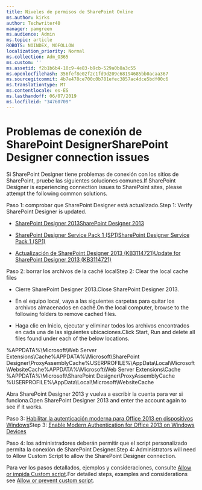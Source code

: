 ```yaml
---
title: Niveles de permisos de SharePoint Online
ms.author: kirks
author: Techwriter40
manager: pamgreen
ms.audience: Admin
ms.topic: article
ROBOTS: NOINDEX, NOFOLLOW
localization_priority: Normal
ms.collection: Adm_O365
ms.custom: ''
ms.assetid: f2b1b6b4-10c9-4e83-b9cb-529a0b8a3c55
ms.openlocfilehash: 356fef8e02f2c1fd9d209c68194685bb0acaa367
ms.sourcegitcommit: 4b7e478ce700c0b781efec3857ac4dce5bdf00c6
ms.translationtype: MT
ms.contentlocale: es-ES
ms.lasthandoff: 06/07/2019
ms.locfileid: "34760709"
---
```

# <a name="sharepoint-designer-connection-issues"></a><span data-ttu-id="0e2c4-102">Problemas de conexión de SharePoint Designer</span><span class="sxs-lookup"><span data-stu-id="0e2c4-102">SharePoint Designer connection issues</span></span> 

<span data-ttu-id="0e2c4-103">Si SharePoint Designer tiene problemas de conexión con los sitios de SharePoint, pruebe las siguientes soluciones comunes.</span><span class="sxs-lookup"><span data-stu-id="0e2c4-103">If SharePoint Designer is experiencing connection issues to SharePoint sites, please attempt the following common solutions.</span></span>

<span data-ttu-id="0e2c4-104">Paso 1: comprobar que SharePoint Designer está actualizado.</span><span class="sxs-lookup"><span data-stu-id="0e2c4-104">Step 1: Verify SharePoint Designer is updated.</span></span>

- [<span data-ttu-id="0e2c4-105">SharePoint Designer 2013</span><span class="sxs-lookup"><span data-stu-id="0e2c4-105">SharePoint Designer 2013</span></span>](https://www.microsoft.com/download/details.aspx?id=35491)

- [<span data-ttu-id="0e2c4-106">SharePoint Designer Service Pack 1 (SP1)</span><span class="sxs-lookup"><span data-stu-id="0e2c4-106">SharePoint Designer Service Pack 1 (SP1)</span></span>](https://support.microsoft.com/help/2817441/description-of-microsoft-sharepoint-designer-2013-service-pack-1-sp1)

- [<span data-ttu-id="0e2c4-107">Actualización de SharePoint Designer 2013 (KB3114721)</span><span class="sxs-lookup"><span data-stu-id="0e2c4-107">Update for SharePoint Designer 2013 (KB3114721)</span></span>](https://support.microsoft.com/help/3114721/august-2-2016-update-for-sharepoint-designer-2013-kb3114721)

<span data-ttu-id="0e2c4-108">Paso 2: borrar los archivos de la caché local</span><span class="sxs-lookup"><span data-stu-id="0e2c4-108">Step 2: Clear the local cache files</span></span>

- <span data-ttu-id="0e2c4-109">Cierre SharePoint Designer 2013.</span><span class="sxs-lookup"><span data-stu-id="0e2c4-109">Close SharePoint Designer 2013.</span></span>

- <span data-ttu-id="0e2c4-110">En el equipo local, vaya a las siguientes carpetas para quitar los archivos almacenados en caché.</span><span class="sxs-lookup"><span data-stu-id="0e2c4-110">On the local computer, browse to the following folders to remove cached files.</span></span>

- <span data-ttu-id="0e2c4-111">Haga clic en Inicio, ejecutar y eliminar todos los archivos encontrados en cada una de las siguientes ubicaciones.</span><span class="sxs-lookup"><span data-stu-id="0e2c4-111">Click Start, Run and delete all files found under each of the below locations.</span></span>

<span data-ttu-id="0e2c4-112">%APPDATA%\Microsoft\Web Server Extensions\Cache%APPDATA%\Microsoft\SharePoint Designer\ProxyAssemblyCache%USERPROFILE%\AppData\Local\Microsoft\WebsiteCache</span><span class="sxs-lookup"><span data-stu-id="0e2c4-112">%APPDATA%\Microsoft\Web Server Extensions\Cache %APPDATA%\Microsoft\SharePoint Designer\ProxyAssemblyCache %USERPROFILE%\AppData\Local\Microsoft\WebsiteCache</span></span>

<span data-ttu-id="0e2c4-113">Abra SharePoint Designer 2013 y vuelva a escribir la cuenta para ver si funciona.</span><span class="sxs-lookup"><span data-stu-id="0e2c4-113">Open SharePoint Designer 2013 and enter the account again to see if it works.</span></span>

<span data-ttu-id="0e2c4-114">Paso 3: [Habilitar la autenticación moderna para Office 2013 en dispositivos Windows](https://docs.microsoft.com/office365/admin/security-and-compliance/enable-modern-authentication?redirectSourcePath=/article/Enable-Modern-Authentication-for-Office-2013-on-Windows-devices-7dc1c01a-090f-4971-9677-f1b192d6c910&view=o365-worldwide)</span><span class="sxs-lookup"><span data-stu-id="0e2c4-114">Step 3: [Enable Modern Authentication for Office 2013 on Windows Devices](https://docs.microsoft.com/office365/admin/security-and-compliance/enable-modern-authentication?redirectSourcePath=/article/Enable-Modern-Authentication-for-Office-2013-on-Windows-devices-7dc1c01a-090f-4971-9677-f1b192d6c910&view=o365-worldwide)</span></span>

<span data-ttu-id="0e2c4-115">Paso 4: los administradores deberán permitir que el script personalizado permita la conexión de SharePoint Designer.</span><span class="sxs-lookup"><span data-stu-id="0e2c4-115">Step 4: Administrators will need to Allow Custom Script to allow the SharePoint Designer connection.</span></span>

<span data-ttu-id="0e2c4-116">Para ver los pasos detallados, ejemplos y consideraciones, consulte [Allow or impida Custom script](https://docs.microsoft.com/sharepoint/allow-or-prevent-custom-script).</span><span class="sxs-lookup"><span data-stu-id="0e2c4-116">For detailed steps, examples and considerations see [Allow or prevent custom script](https://docs.microsoft.com/sharepoint/allow-or-prevent-custom-script).</span></span>


